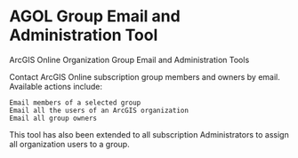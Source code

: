 AGOL Group Email and Administration Tool
===================================

ArcGIS Online Organization Group Email and Administration Tools

Contact ArcGIS Online subscription group members and owners by email. Available actions include:

    Email members of a selected group
    Email all the users of an ArcGIS organization
    Email all group owners

This tool has also been extended to all subscription Administrators to assign all organization users to a group.
